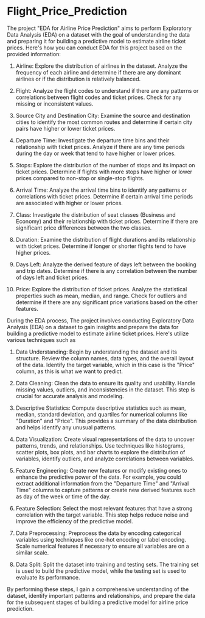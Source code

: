 # Flight_Price_Prediction
The project "EDA for Airline Price Prediction" aims to perform Exploratory Data Analysis (EDA) on a dataset with the goal of understanding the data and preparing it for building a predictive model to estimate airline ticket prices. Here's how you can conduct EDA for this project based on the provided information:

1. Airline: Explore the distribution of airlines in the dataset. Analyze the frequency of each airline and determine if there are any dominant airlines or if the distribution is relatively balanced.

2. Flight: Analyze the flight codes to understand if there are any patterns or correlations between flight codes and ticket prices. Check for any missing or inconsistent values.

3. Source City and Destination City: Examine the source and destination cities to identify the most common routes and determine if certain city pairs have higher or lower ticket prices.

4. Departure Time: Investigate the departure time bins and their relationship with ticket prices. Analyze if there are any time periods during the day or week that tend to have higher or lower prices.

5. Stops: Explore the distribution of the number of stops and its impact on ticket prices. Determine if flights with more stops have higher or lower prices compared to non-stop or single-stop flights.

6. Arrival Time: Analyze the arrival time bins to identify any patterns or correlations with ticket prices. Determine if certain arrival time periods are associated with higher or lower prices.

7. Class: Investigate the distribution of seat classes (Business and Economy) and their relationship with ticket prices. Determine if there are significant price differences between the two classes.

8. Duration: Examine the distribution of flight durations and its relationship with ticket prices. Determine if longer or shorter flights tend to have higher prices.

9. Days Left: Analyze the derived feature of days left between the booking and trip dates. Determine if there is any correlation between the number of days left and ticket prices.

10. Price: Explore the distribution of ticket prices. Analyze the statistical properties such as mean, median, and range. Check for outliers and determine if there are any significant price variations based on the other features.

During the EDA process, The project involves conducting Exploratory Data Analysis (EDA) on a dataset to gain insights and prepare the data for building a predictive model to estimate airline ticket prices. Here's utilize various techniques such as

1. Data Understanding: Begin by understanding the dataset and its structure. Review the column names, data types, and the overall layout of the data. Identify the target variable, which in this case is the "Price" column, as this is what we want to predict.

2. Data Cleaning: Clean the data to ensure its quality and usability. Handle missing values, outliers, and inconsistencies in the dataset. This step is crucial for accurate analysis and modeling.

3. Descriptive Statistics: Compute descriptive statistics such as mean, median, standard deviation, and quartiles for numerical columns like "Duration" and "Price". This provides a summary of the data distribution and helps identify any unusual patterns.

4. Data Visualization: Create visual representations of the data to uncover patterns, trends, and relationships. Use techniques like histograms, scatter plots, box plots, and bar charts to explore the distribution of variables, identify outliers, and analyze correlations between variables.

5. Feature Engineering: Create new features or modify existing ones to enhance the predictive power of the data. For example, you could extract additional information from the "Departure Time" and "Arrival Time" columns to capture patterns or create new derived features such as day of the week or time of the day.

6. Feature Selection: Select the most relevant features that have a strong correlation with the target variable. This step helps reduce noise and improve the efficiency of the predictive model.

7. Data Preprocessing: Preprocess the data by encoding categorical variables using techniques like one-hot encoding or label encoding. Scale numerical features if necessary to ensure all variables are on a similar scale.

8. Data Split: Split the dataset into training and testing sets. The training set is used to build the predictive model, while the testing set is used to evaluate its performance.

By performing these steps, I gain a comprehensive understanding of the dataset, identify important patterns and relationships, and prepare the data for the subsequent stages of building a predictive model for airline price prediction.
